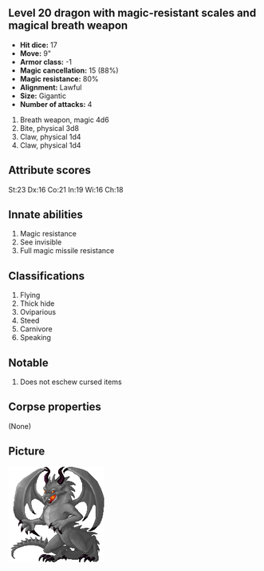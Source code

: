 ## Level 20 dragon with magic-resistant scales and magical breath weapon

- **Hit dice:** 17
- **Move:** 9"
- **Armor class:** -1
- **Magic cancellation:** 15 (88%)
- **Magic resistance:** 80%
- **Alignment:** Lawful
- **Size:** Gigantic
- **Number of attacks:** 4
1. Breath weapon, magic 4d6
2. Bite, physical 3d8
3. Claw, physical 1d4
4. Claw, physical 1d4

## Attribute scores

St:23 Dx:16 Co:21 In:19 Wi:16 Ch:18

## Innate abilities

1. Magic resistance
2. See invisible
3. Full magic missile resistance

## Classifications

1. Flying
2. Thick hide
3. Oviparious
4. Steed
5. Carnivore
6. Speaking

## Notable

1. Does not eschew cursed items

## Corpse properties

(None)

## Picture

![Gray dragon](https://github.com/hyvanmielenpelit/GnollHackTileSet/blob/main/Monsters/gray_dragon/gray_dragon.png?raw=true)
